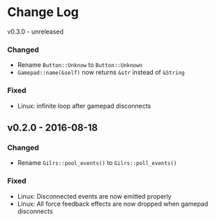 Change Log
==========

v0.3.0 - unreleased

### Changed

- Rename `Button::Unknow` to `Button::Unknown`
- `Gamepad::name(&self)` now returns `&str` instead of `&String`

### Fixed

- Linux: infinite loop after gamepad disconnects

v0.2.0 - 2016-08-18
------

### Changed

- Rename `Gilrs::pool_events()` to `Gilrs::poll_events()`

### Fixed

- Linux: Disconnected events are now emitted properly
- Linux: All force feedback effects are now dropped when gamepad disconnects
